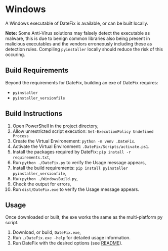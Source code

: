 # Windows

A Windows executable of DateFix is available, or can be built locally.

**Note:** Some Anti-Virus solutions may falsely detect the executable as malware, this is due to benign common libraries
also being present in malicious executables and the vendors erroneously including these as detection rules. Compiling
`pyinstaller` locally should reduce the risk of this occuring.

## Build Requirements

Beyond the requirements for DateFix, building an exe of DateFix requires:

* `pyinstaller`
* `pyinstaller_versionfile`

## Build Instructions

1. Open PowerShell in the project directory,
2. Allow unrestricted script execution: `Set-ExecutionPolicy Undefined Process`
3. Create the Virtual Environement: `python -m venv .DateFix`.
4. Activate the Virtual Environment: `.DateFix/Scripts/activate.ps1`.
5. Install the packages required by DateFix: `pip install -r requirements.txt`,
6. Run `python ./DateFix.py` to verify the Usage message appears,
7. Install the build requirements: `pip install pyinstaller pyinstaller_versionfile`,
8. Run `python ./WindowsBuild.py`,
9. Check the output for errors,
10. Run `dist/DateFix.exe` to verify the Usage message appears.

## Usage

Once downloaded or built, the exe works the same as the multi-platform py script.

1. Download, or build, `DateFix.exe`,
2. Run `./DateFix.exe -help` for detailed usage information.
3. Run DateFix with the desired options (see [README](README.md)).
